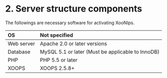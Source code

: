 # 2. Server structure components

The followings are necessary software for activating XooNIps.

| OS | Not specified |
| :--- | :--- |
| Web server | Apache 2.0 or later versions |
| Database | MySQL 5.1 or later \(Must be applicable to InnoDB\) |
| PHP | PHP 5.5 or later |
| XOOPS | XOOPS 2.5.8+ |

